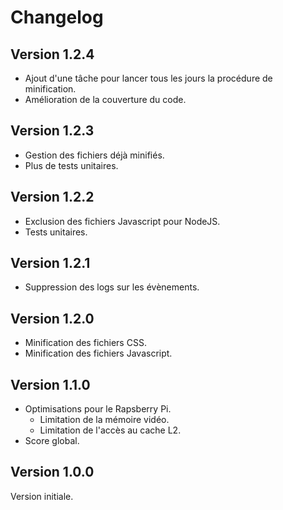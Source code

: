 # Changelog

## Version 1.2.4
* Ajout d'une tâche pour lancer tous les jours la procédure de minification.
* Amélioration de la couverture du code.

## Version 1.2.3
* Gestion des fichiers déjà minifiés.
* Plus de tests unitaires.

## Version 1.2.2
* Exclusion des fichiers Javascript pour NodeJS.
* Tests unitaires.

## Version 1.2.1
* Suppression des logs sur les évènements.

## Version 1.2.0
* Minification des fichiers CSS.
* Minification des fichiers Javascript.

## Version 1.1.0
* Optimisations pour le Rapsberry Pi.
  * Limitation de la mémoire vidéo.
  * Limitation de l'accès au cache L2.
* Score global.

## Version 1.0.0
Version initiale.
